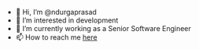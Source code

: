 - 👋 Hi, I’m @ndurgaprasad
- 👀 I’m interested in development
- 🌱 I’m currently working as a Senior Software Engineer
- 📫 How to reach me  [here](https://www.linkedin.com/in/ndurgaprasad/)

<!---
ndurgaprasad/ndurgaprasad is a ✨ special ✨ repository because its `README.md` (this file) appears on your GitHub profile.
You can click the Preview link to take a look at your changes.
--->
